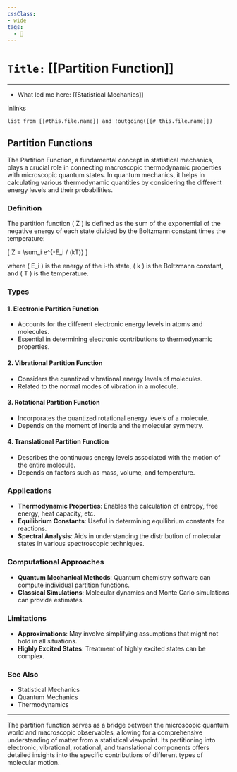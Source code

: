 ```yaml
---
cssClass:
- wide
tags:
  - 🧪
---
```


# `Title:` [[Partition Function]]
--- 

- What led me here: [[Statistical Mechanics]]

Inlinks
```dataview 
list from [[#this.file.name]] and !outgoing([[# this.file.name]]) 
```


## Partition Functions

The Partition Function, a fundamental concept in statistical mechanics, plays a crucial role in connecting macroscopic thermodynamic properties with microscopic quantum states. In quantum mechanics, it helps in calculating various thermodynamic quantities by considering the different energy levels and their probabilities.

### Definition

The partition function \( Z \) is defined as the sum of the exponential of the negative energy of each state divided by the Boltzmann constant times the temperature:

\[ Z = \sum_i e^{-E_i / (kT)} \]

where \( E_i \) is the energy of the i-th state, \( k \) is the Boltzmann constant, and \( T \) is the temperature.

### Types

#### 1. **Electronic Partition Function**

- Accounts for the different electronic energy levels in atoms and molecules.
- Essential in determining electronic contributions to thermodynamic properties.

#### 2. **Vibrational Partition Function**

- Considers the quantized vibrational energy levels of molecules.
- Related to the normal modes of vibration in a molecule.

#### 3. **Rotational Partition Function**

- Incorporates the quantized rotational energy levels of a molecule.
- Depends on the moment of inertia and the molecular symmetry.

#### 4. **Translational Partition Function**

- Describes the continuous energy levels associated with the motion of the entire molecule.
- Depends on factors such as mass, volume, and temperature.

### Applications

- **Thermodynamic Properties**: Enables the calculation of entropy, free energy, heat capacity, etc.
- **Equilibrium Constants**: Useful in determining equilibrium constants for reactions.
- **Spectral Analysis**: Aids in understanding the distribution of molecular states in various spectroscopic techniques.

### Computational Approaches

- **Quantum Mechanical Methods**: Quantum chemistry software can compute individual partition functions.
- **Classical Simulations**: Molecular dynamics and Monte Carlo simulations can provide estimates.

### Limitations

- **Approximations**: May involve simplifying assumptions that might not hold in all situations.
- **Highly Excited States**: Treatment of highly excited states can be complex.

### See Also

- Statistical Mechanics
- Quantum Mechanics
- Thermodynamics

---

The partition function serves as a bridge between the microscopic quantum world and macroscopic observables, allowing for a comprehensive understanding of matter from a statistical viewpoint. Its partitioning into electronic, vibrational, rotational, and translational components offers detailed insights into the specific contributions of different types of molecular motion.